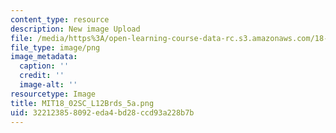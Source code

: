 ```yaml
---
content_type: resource
description: New image Upload
file: /media/https%3A/open-learning-course-data-rc.s3.amazonaws.com/18-02sc-multivariable-calculus-fall-2010/322123858092eda4bd28ccd93a228b7b_MIT18_02SC_L12Brds_5a.png
file_type: image/png
image_metadata:
  caption: ''
  credit: ''
  image-alt: ''
resourcetype: Image
title: MIT18_02SC_L12Brds_5a.png
uid: 32212385-8092-eda4-bd28-ccd93a228b7b
---
```


